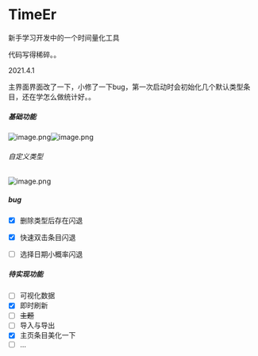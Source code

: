 # TimeEr
新手学习开发中的一个时间量化工具



代码写得稀碎。。



2021.4.1

主界面界面改了一下，小修了一下bug，第一次启动时会初始化几个默认类型条目，还在学怎么做统计好。。



##### 基础功能

![image.png](https://i.loli.net/2021/04/09/9Y3AZwWsEcHVr6d.png)![image.png](https://i.loli.net/2021/04/09/NIGlxUXsdYBgTLc.png)


###### 自定义类型

![image.png](https://i.loli.net/2021/04/01/LhnSqHFVr15wNv9.png)

##### bug

- [x] 删除类型后存在闪退
- [x] 快速双击条目闪退
- [ ] 选择日期小概率闪退



##### 待实现功能

- [ ] 可视化数据
- [x] 即时刷新
- [ ] ~~主题~~
- [ ] 导入与导出
- [x] 主页条目美化一下
- [ ] ...
